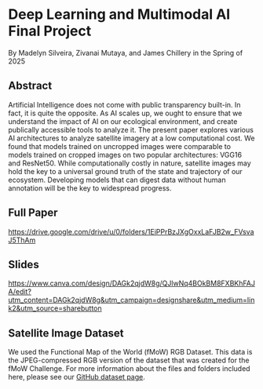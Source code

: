 # Deep Learning and Multimodal AI Final Project
By Madelyn Silveira, Zivanai Mutaya, and James Chillery in the Spring of 2025

## Abstract
Artificial Intelligence does not come with public transparency built-in. In fact, it is quite the opposite. As AI scales up, we ought to ensure that we understand the impact of AI on our ecological environment, and create publically accessible tools to analyze it. The present paper explores various AI architectures to analyze satellite imagery at a low computational cost. We found that models trained on uncropped images were comparable to models trained on cropped images on two popular architectures: VGG16 and ResNet50. While computationally costly in nature, satellite images may hold the key to a universal ground truth of the state and trajectory of our ecosystem. Developing models that can digest data without human annotation will be the key to widespread progress.

## Full Paper
https://drive.google.com/drive/u/0/folders/1EiPPrBzJXgOxxLaFJB2w_FVsvaJ5ThAm

## Slides
https://www.canva.com/design/DAGk2qjdW8g/QJlwNq4BOkBM8FXBKhFAJA/edit?utm_content=DAGk2qjdW8g&utm_campaign=designshare&utm_medium=link2&utm_source=sharebutton

## Satellite Image Dataset
We used the Functional Map of the World (fMoW) RGB Dataset. This data is the JPEG-compressed RGB version of the dataset that was created for the fMoW Challenge. 
For more information about the files and folders included here, please see our [GitHub dataset page](https://github.com/fmow/dataset).
